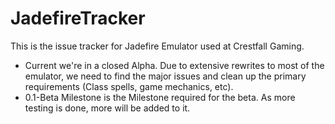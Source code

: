 # JadefireTracker

This is the issue tracker for Jadefire Emulator used at Crestfall Gaming.
* Current we're in a closed Alpha. Due to extensive rewrites to most of the emulator, we need to find the major issues and clean up the primary requirements (Class spells, game mechanics, etc).
*  0.1-Beta Milestone is the Milestone required for the beta. As more testing is done, more will be added to it.
